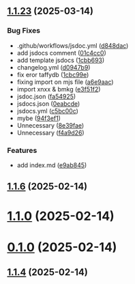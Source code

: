 ## [1.1.23](https://github.com/ErBots/npm-yt/compare/v1.1.6...v1.1.23) (2025-03-14)


### Bug Fixes

* .github/workflows/jsdoc.yml ([d848dac](https://github.com/ErBots/npm-yt/commit/d848dac64fb16d89929acedfe6a1154690a5d330))
* add jsdocs comment ([01c4cc0](https://github.com/ErBots/npm-yt/commit/01c4cc05ff1bca8b6acabd5c78b71ce866854e64))
* add template jsdocs ([1cbb693](https://github.com/ErBots/npm-yt/commit/1cbb693a28e08bb15c1a683300dd9901b62b9525))
* changelog.yml ([d0947b9](https://github.com/ErBots/npm-yt/commit/d0947b9d2e7fa7e474f2f77a5e9c3195c213dcf0))
* fix eror taffydb ([1cbc99e](https://github.com/ErBots/npm-yt/commit/1cbc99e624489057785dc117a9a89259c88798f2))
* fixing import on mjs file ([a6e9aac](https://github.com/ErBots/npm-yt/commit/a6e9aac226607a251efae3033adbca0a8a8a0914))
* import xnxx & bmkg ([e3f51f2](https://github.com/ErBots/npm-yt/commit/e3f51f2a63eb12b6e90b3fef03fba9bc7ba9ec4e))
* jsdoc.json ([fa54925](https://github.com/ErBots/npm-yt/commit/fa54925f46e50d8d8bfac9396470439023f64584))
* jsdocs.json ([0eabcde](https://github.com/ErBots/npm-yt/commit/0eabcdeffe5169011319a39470e9cbc9456aaf0c))
* jsdocs.yml ([c5bc00c](https://github.com/ErBots/npm-yt/commit/c5bc00c4645e7e5baebeae31ae9bd714123c53ec))
* mybe ([94f3ef1](https://github.com/ErBots/npm-yt/commit/94f3ef1ea0c84f3dd17d02cc106e064b5f8f4b8e))
* Unnecessary ([8e39fae](https://github.com/ErBots/npm-yt/commit/8e39fae25222d0dccbe3ce239a3b729f42b85767))
* Unnecessary ([f4a9d26](https://github.com/ErBots/npm-yt/commit/f4a9d26538d544a75863809cb3391a5ca2e1d061))


### Features

* add index.md ([e9ab845](https://github.com/ErBots/npm-yt/commit/e9ab845efece926d133df92a2ba43808226384be))



## [1.1.6](https://github.com/ErBots/npm-yt/compare/v1.1.0...v1.1.6) (2025-02-14)



# [1.1.0](https://github.com/ErBots/npm-yt/compare/v0.1.0...v1.1.0) (2025-02-14)



# [0.1.0](https://github.com/ErBots/npm-yt/compare/v1.1.4...v0.1.0) (2025-02-14)



## [1.1.4](https://github.com/ErBots/npm-yt/compare/v1.1.3...v1.1.4) (2025-02-14)



